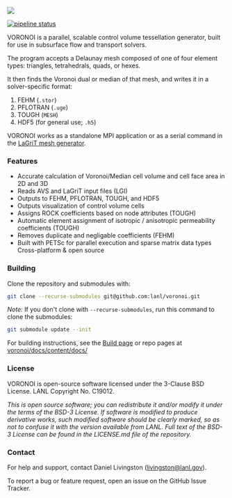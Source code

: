 ![](docs/themes/kube/static/img/kube/voronoi_logo-black.png)

[![pipeline status](https://travis-ci.org/lanl/voronoi.svg?branch=master)](https://travis-ci.org/lanl/voronoi)

VORONOI is a parallel, scalable control volume tessellation generator, built for use in subsurface flow and transport solvers.

The program accepts a Delaunay mesh composed of one of four element types: triangles, tetrahedrals, quads, or hexes.

It then finds the Voronoi dual or median of that mesh, and writes it in a solver-specific format:

1. FEHM (`.stor`)
2. PFLOTRAN (`.uge`)
3. TOUGH (`MESH`)
4. HDF5 (for general use; `.h5`)

VORONOI works as a standalone MPI application or as a serial command in the
[LaGriT mesh generator](lagrit.lanl.gov).

### Features ###

* Accurate calculation of Voronoi/Median cell volume and cell face area in 2D and 3D
* Reads AVS and LaGriT input files (LGI)
* Outputs to FEHM, PFLOTRAN, TOUGH, and HDF5
* Outputs visualization of control volume cells
* Assigns ROCK coefficients based on node attributes (TOUGH)
* Automatic element assignment of isotropic / anisotropic permeability coefficients (TOUGH)
* Removes duplicate and negligable coefficients (FEHM)
* Built with PETSc for parallel execution and sparse matrix data types
Cross-platform & open source

### Building ###

Clone the repository and submodules with:

```sh
git clone --recurse-submodules git@github.com:lanl/voronoi.git
```

*Note:* If you don't clone with `--recurse-submodules`, run this command to clone the submodules:

```sh
git submodule update --init
```

For building instructions, see the [Build page](https://lanl.github.io/voronoi/docs/building/) or repo pages at [voronoi/docs/content/docs/](https://github.com/lanl/voronoi/tree/master/docs/content/docs)

### License ###

VORONOI is open-source software licensed under the 3-Clause BSD License. LANL Copyright No. C19012.

*This is open source software; you can redistribute it and/or modify it under
the terms of the BSD-3 License. If software is modified to produce derivative
works, such modified software should be clearly marked, so as not to confuse
it with the version available from LANL. Full text of the BSD-3 License can be
found in the LICENSE.md file of the repository.*

### Contact ###

For help and support, contact Daniel Livingston (livingston@lanl.gov).

To report a bug or feature request, open an issue on the GitHub Issue Tracker.

